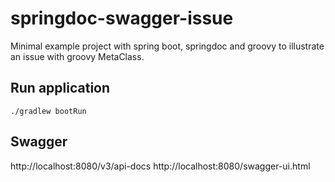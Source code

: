 # springdoc-swagger-issue
Minimal example project with spring boot, springdoc and groovy to illustrate an issue with groovy MetaClass.

## Run application
`./gradlew bootRun`

## Swagger
http://localhost:8080/v3/api-docs
http://localhost:8080/swagger-ui.html
